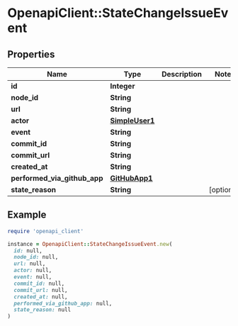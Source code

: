 # OpenapiClient::StateChangeIssueEvent

## Properties

| Name | Type | Description | Notes |
| ---- | ---- | ----------- | ----- |
| **id** | **Integer** |  |  |
| **node_id** | **String** |  |  |
| **url** | **String** |  |  |
| **actor** | [**SimpleUser1**](SimpleUser1.md) |  |  |
| **event** | **String** |  |  |
| **commit_id** | **String** |  |  |
| **commit_url** | **String** |  |  |
| **created_at** | **String** |  |  |
| **performed_via_github_app** | [**GitHubApp1**](GitHubApp1.md) |  |  |
| **state_reason** | **String** |  | [optional] |

## Example

```ruby
require 'openapi_client'

instance = OpenapiClient::StateChangeIssueEvent.new(
  id: null,
  node_id: null,
  url: null,
  actor: null,
  event: null,
  commit_id: null,
  commit_url: null,
  created_at: null,
  performed_via_github_app: null,
  state_reason: null
)
```

